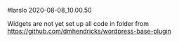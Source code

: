 #larslo 2020-08-08_10.00.50

Widgets are not yet set up
all code in folder from https://github.com/dmhendricks/wordpress-base-plugin 